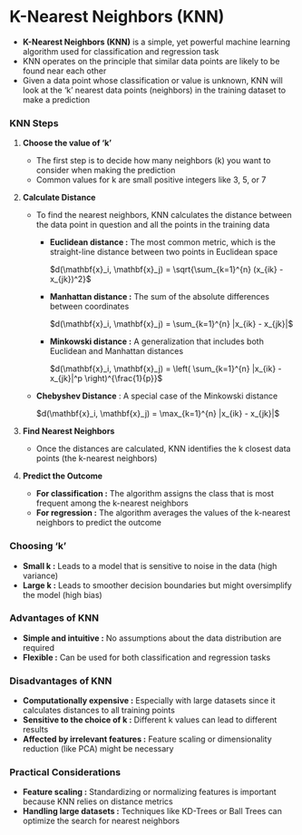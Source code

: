 # K-Nearest Neighbors (KNN)

- **K-Nearest Neighbors (KNN)** is a simple, yet powerful machine learning algorithm used for classification and regression task
- KNN operates on the principle that similar data points are likely to be found near each other
- Given a data point whose classification or value is unknown, KNN will look at the ‘k’ nearest data points (neighbors) in the training dataset to make a prediction

### **KNN Steps**
1. **Choose the value of ‘k’** 
   - The first step is to decide how many neighbors (k) you want to consider when making the prediction
   - Common values for k are small positive integers like 3, 5, or 7
  
2. **Calculate Distance**  
   - To find the nearest neighbors, KNN calculates the distance between the data point in question and all the points in the training data
   
     - **Euclidean distance :** The most common metric, which is the straight-line distance between two points in Euclidean space

	      $d(\mathbf{x}_i, \mathbf{x}_j) = \sqrt{\sum_{k=1}^{n} (x_{ik} - x_{jk})^2}$
	      
     - **Manhattan distance :** The sum of the absolute differences between coordinates

		 $d(\mathbf{x}_i, \mathbf{x}_j) = \sum_{k=1}^{n} |x_{ik} - x_{jk}|$
		
     - **Minkowski distance :** A generalization that includes both Euclidean and Manhattan distances
		 
		 $d(\mathbf{x}_i, \mathbf{x}_j) = \left( \sum_{k=1}^{n} |x_{ik} - x_{jk}|^p \right)^{\frac{1}{p}}$
		 
	- **Chebyshev Distance** : A special case of the Minkowski distance 
		
		 $d(\mathbf{x}_i, \mathbf{x}_j) = \max_{k=1}^{n} |x_{ik} - x_{jk}|$


3. **Find Nearest Neighbors**  
   - Once the distances are calculated, KNN identifies the k closest data points (the k-nearest neighbors)

4. **Predict the Outcome**
   - **For classification :** The algorithm assigns the class that is most frequent among the k-nearest neighbors
   - **For regression :** The algorithm averages the values of the k-nearest neighbors to predict the outcome

### **Choosing ‘k’**
- **Small k :** Leads to a model that is sensitive to noise in the data (high variance)
- **Large k :** Leads to smoother decision boundaries but might oversimplify the model (high bias)

### **Advantages of KNN**
- **Simple and intuitive :** No assumptions about the data distribution are required
- **Flexible :** Can be used for both classification and regression tasks

### **Disadvantages of KNN**
- **Computationally expensive :** Especially with large datasets since it calculates distances to all training points
- **Sensitive to the choice of k :** Different k values can lead to different results
- **Affected by irrelevant features :** Feature scaling or dimensionality reduction (like PCA) might be necessary

### **Practical Considerations**
- **Feature scaling :** Standardizing or normalizing features is important because KNN relies on distance metrics
- **Handling large datasets :** Techniques like KD-Trees or Ball Trees can optimize the search for nearest neighbors

